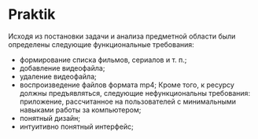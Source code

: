 # Praktik
Исходя из постановки задачи и анализа предметной области были определены следующие функциональные требования:
- формирование списка фильмов, сериалов и т. п.;
- добавление видеофайла;
- удаление видеофайла;
- воспроизведение файлов формата mp4;
Кроме того, к ресурсу должны предъявляться, следующие нефункциональны требования:
приложение, рассчитанное на пользователей с минимальными навыками работы за компьютером;
- понятный дизайн;
- интуитивно понятный интерфейс;
